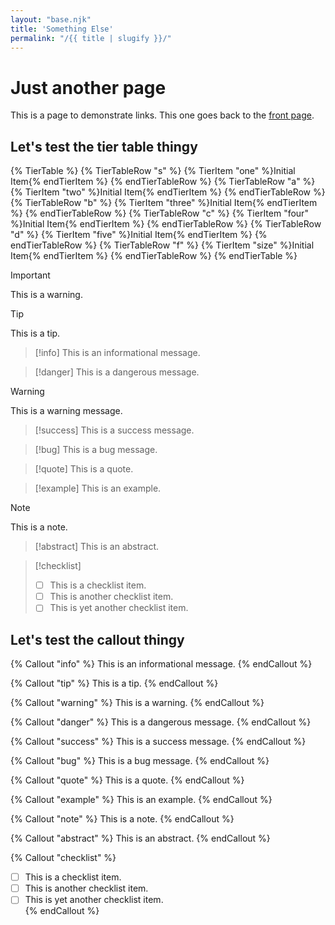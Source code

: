 ```yaml
---
layout: "base.njk"
title: 'Something Else'
permalink: "/{{ title | slugify }}/"
---
```


# Just another page
This is a page to demonstrate links. This one goes back to the [front page](/).

## Let's test the tier table thingy

{% TierTable %}
{% TierTableRow "s" %} {% TierItem "one" %}Initial Item{% endTierItem %} {% endTierTableRow %}
{% TierTableRow "a" %} {% TierItem "two" %}Initial Item{% endTierItem %} {% endTierTableRow %}
{% TierTableRow "b" %} {% TierItem "three" %}Initial Item{% endTierItem %} {% endTierTableRow %}
{% TierTableRow "c" %} {% TierItem "four" %}Initial Item{% endTierItem %} {% endTierTableRow %}
{% TierTableRow "d" %} {% TierItem "five" %}Initial Item{% endTierItem %} {% endTierTableRow %}
{% TierTableRow "f" %} {% TierItem "size" %}Initial Item{% endTierItem %} {% endTierTableRow %}
{% endTierTable %}

> [!important]
> This is a warning.

> [!tip]
> This is a tip.

> [!info]
> This is an informational message.

> [!danger]
> This is a dangerous message.

> [!warning]
> This is a warning message.

> [!success]
> This is a success message.

> [!bug]
> This is a bug message.

> [!quote]
> This is a quote.

> [!example]
> This is an example.

> [!note]
> This is a note.

> [!abstract]
> This is an abstract.

> [!checklist]
> - [ ] This is a checklist item.
> - [ ] This is another checklist item.
> - [ ] This is yet another checklist item. 

## Let's test the callout thingy

{% Callout "info" %}
This is an informational message.
{% endCallout %}

{% Callout "tip" %}
This is a tip.
{% endCallout %}

{% Callout "warning" %}
This is a warning.
{% endCallout %}

{% Callout "danger" %}
This is a dangerous message.
{% endCallout %}

{% Callout "success" %}
This is a success message.
{% endCallout %}

{% Callout "bug" %}
This is a bug message.
{% endCallout %}

{% Callout "quote" %}
This is a quote.
{% endCallout %}

{% Callout "example" %}
This is an example.
{% endCallout %}

{% Callout "note" %}
This is a note.
{% endCallout %}

{% Callout "abstract" %}
This is an abstract.
{% endCallout %}

{% Callout "checklist" %}
- [ ] This is a checklist item.
- [ ] This is another checklist item.
- [ ] This is yet another checklist item.   
{% endCallout %}
